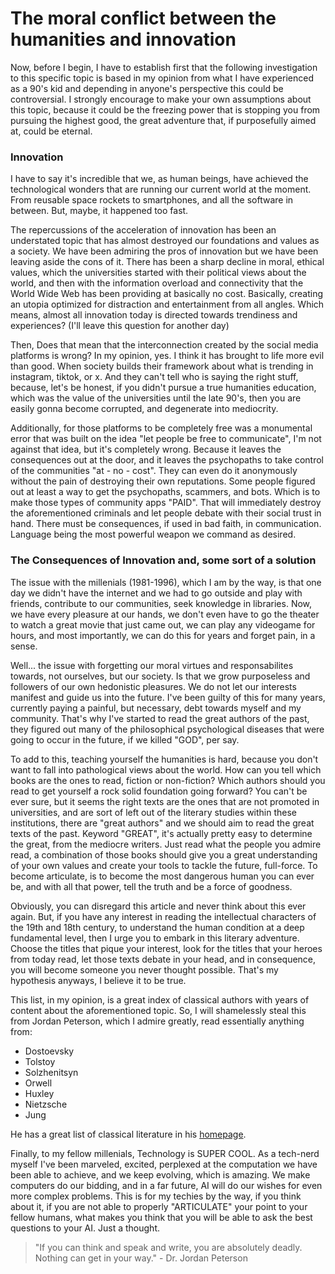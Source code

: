 # The moral conflict between the humanities and innovation

Now, before I begin, I have to establish first that the following investigation to this specific topic is based in my opinion from
what I have experienced as a 90's kid and depending in anyone's perspective this could be controversial. I strongly 
encourage to make your own assumptions about this topic, because it could be the freezing power that is stopping you from pursuing
the highest good, the great adventure that, if purposefully aimed at, could be eternal. 

### Innovation

I have to say it's incredible that we, as human beings, have achieved the technological wonders that are running our current world at
the moment. From reusable space rockets to smartphones, and all the software in between. But, maybe, it happened too fast. 

The repercussions of the acceleration of innovation has been an understated topic that has almost destroyed our foundations and values as a
society. We have been admiring the pros of innovation but we have been leaving aside the cons of it. There has been a sharp decline in moral, 
ethical values, which the universities started with their political views about the world, and then with the information overload and 
connectivity that the World Wide Web has been providing at basically no cost. Basically, creating an utopia optimized for distraction and
entertainment from all angles. Which means, almost all innovation today is directed towards trendiness and experiences? (I'll leave this
question for another day)

Then, Does that mean that the interconnection created by the social media platforms is wrong?
In my opinion, yes. I think it has brought to life more evil than good. When society builds their framework about what is trending in 
instagram, tiktok, or x. And they can't tell who is saying the right stuff, because, let's be honest, if you didn't pursue a true humanities education, 
which was the value of the universities until the late 90's, then you are easily gonna become corrupted, and degenerate into mediocrity.

Additionally, for those platforms to be completely free was a monumental error that was built on the idea "let people be free to communicate",
I'm not against that idea, but it's completely wrong. Because it leaves the consequences out at the door, and it leaves the psychopaths to take
control of the communities "at - no - cost". They can even do it anonymously without the pain of destroying their own reputations.
Some people figured out at least a way to get the psychopaths, scammers, and bots. Which is to make those types of community apps "PAID".
That will immediately destroy the aforementioned criminals and let people debate with their social trust in hand. There must be consequences, 
if used in bad faith, in communication. Language being the most powerful weapon we command as desired.

### The Consequences of Innovation and, some sort of a solution
The issue with the millenials (1981-1996), which I am by the way, is that one day we didn't have the internet and we had to go outside and
play with friends, contribute to our communities, seek knowledge in libraries. Now, we have every pleasure 
at our hands, we don't even have to go the theater to watch a great movie that just came out, we can play any videogame for hours, and 
most importantly, we can do this for years and forget pain, in a sense.

Well... the issue with forgetting our moral virtues and responsabilites towards, not ourselves, but our society. Is that we grow
purposeless and followers of our own hedonistic pleasures. We do not let our interests manifest and guide us into the future. 
I've been guilty of this for many years, currently paying a painful, but necessary, debt towards myself and my community.
That's why I've started to read the great authors of the past, they figured out many of the philosophical psychological diseases that
were going to occur in the future, if we killed "GOD", per say.

To add to this, teaching yourself the humanities is hard, because you don't want to fall into pathological views about the world. How can
you tell which books are the ones to read, fiction or non-fiction? Which authors should you read to get yourself a rock solid foundation going
forward? You can't be ever sure, but it seems the right texts are the ones that are not promoted in universities, and are sort of left out
of the literary studies within these institutions, there are "great authors" and we should aim to read the great texts of the past.
Keyword "GREAT", it's actually pretty easy to determine the great, from the mediocre writers. Just read what the people you admire read,
a combination of those books should give you a great understanding of your own values and create your tools to tackle the future, full-force.
To become articulate, is to become the most dangerous human you can ever be, and with all that power, tell the truth and be a force of goodness.

Obviously, you can disregard this article and never think about this ever again. But, if you have any interest in reading the intellectual
characters of the 19th and 18th century, to understand the human condition at a deep fundamental level, then I urge you to embark in this literary adventure.
Choose the titles that pique your interest, look for the titles that your heroes from today read, let those texts debate in your head, and in consequence,
you will become someone you never thought possible.
That's my hypothesis anyways, I believe it to be true.

This list, in my opinion, is a great index of classical authors with years of content about the aforementioned topic.
So, I will shamelessly steal this from Jordan Peterson, which I admire greatly, read essentially anything from:

- Dostoevsky
- Tolstoy
- Solzhenitsyn
- Orwell
- Huxley
- Nietzsche
- Jung

He has a great list of classical literature in his [homepage](https://www.jordanbpeterson.com/books/).

Finally, to my fellow millenials, Technology is SUPER COOL. As a tech-nerd myself I've been marveled, excited, perplexed at the computation we have been
able to achieve, and we keep evolving, which is amazing. We make computers do our bidding, and in a far future, AI will do our wishes for even more complex
problems. This is for my techies by the way, if you think about it, if you are not able to properly "ARTICULATE" your point to your fellow humans, 
what makes you think that you will be able to ask the best questions to your AI. 
Just a thought.

> "If you can think and speak and write, you are absolutely deadly. Nothing can get in your way."
      - Dr. Jordan Peterson





















